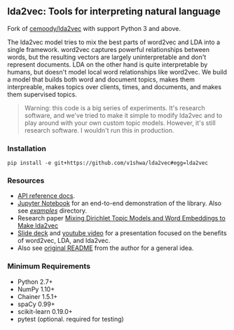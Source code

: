 lda2vec: Tools for interpreting natural language
---

Fork of [cemoody/lda2vec](https://github.com/cemoody/lda2vec) with support Python 3 and above.

The lda2vec model tries to mix the best parts of word2vec and LDA into a single framework. word2vec captures powerful relationships between words, but the resulting vectors are largely uninterpretable and don't represent documents. LDA on the other hand is quite interpretable by humans, but doesn't model local word relationships like word2vec. We build a model that builds both word and document topics, makes them interpreable, makes topics over clients, times, and documents, and makes them supervised topics.

>Warning: this code is a big series of experiments. It's research software, and we've tried to make it simple to modify lda2vec and to play around with your own custom topic models. However, it's still research software. I wouldn't run this in production.

### Installation

```pip install -e git+https://github.com/v1shwa/lda2vec#egg=lda2vec```

### Resources
- [API reference docs](https://lda2vec.readthedocs.org/en/latest/).
- [Jupyter Notebook](http://nbviewer.jupyter.org/github/cemoody/lda2vec/blob/master/examples/twenty_newsgroups/lda2vec/lda2vec.ipynb) for an end-to-end demonstration of the library. Also see [_examples_](./examples) directory.
- Research paper [Mixing Dirichlet Topic Models and Word Embeddings to Make lda2vec](http://arxiv.org/abs/1605.02019)
- [Slide deck](http://www.slideshare.net/ChristopherMoody3/word2vec-lda-and-introducing-a-new-hybrid-algorithm-lda2vec-57135994) and [youtube video](https://www.youtube.com/watch?v=eHcBeVnAiD4) for a presentation focused on the benefits of word2vec, LDA, and lda2vec.
-  Also see [original README](./README.rst) from the author for a general idea.

### Minimum Requirements
- Python 2.7+
- NumPy 1.10+
- Chainer 1.5.1+
- spaCy 0.99+
- scikit-learn 0.19.0+
- pytest (optional. required for testing)